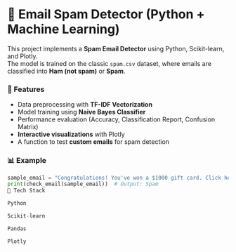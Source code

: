 # 📧 Email Spam Detector (Python + Machine Learning)

This project implements a **Spam Email Detector** using Python, Scikit-learn, and Plotly.  
The model is trained on the classic `spam.csv` dataset, where emails are classified into **Ham (not spam)** or **Spam**.  

### 🚀 Features
- Data preprocessing with **TF-IDF Vectorization**  
- Model training using **Naive Bayes Classifier**  
- Performance evaluation (Accuracy, Classification Report, Confusion Matrix)  
- **Interactive visualizations** with Plotly  
- A function to test **custom emails** for spam detection  

### 📊 Example
```python
sample_email = "Congratulations! You've won a $1000 gift card. Click here to claim."
print(check_email(sample_email))  # Output: Spam
🔧 Tech Stack

Python

Scikit-learn

Pandas

Plotly
